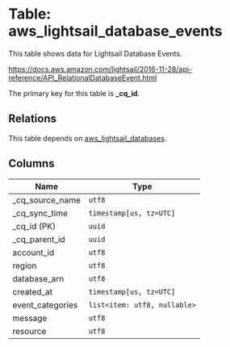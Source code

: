 # Table: aws_lightsail_database_events

This table shows data for Lightsail Database Events.

https://docs.aws.amazon.com/lightsail/2016-11-28/api-reference/API_RelationalDatabaseEvent.html

The primary key for this table is **_cq_id**.

## Relations

This table depends on [aws_lightsail_databases](aws_lightsail_databases).

## Columns

| Name          | Type          |
| ------------- | ------------- |
|_cq_source_name|`utf8`|
|_cq_sync_time|`timestamp[us, tz=UTC]`|
|_cq_id (PK)|`uuid`|
|_cq_parent_id|`uuid`|
|account_id|`utf8`|
|region|`utf8`|
|database_arn|`utf8`|
|created_at|`timestamp[us, tz=UTC]`|
|event_categories|`list<item: utf8, nullable>`|
|message|`utf8`|
|resource|`utf8`|
